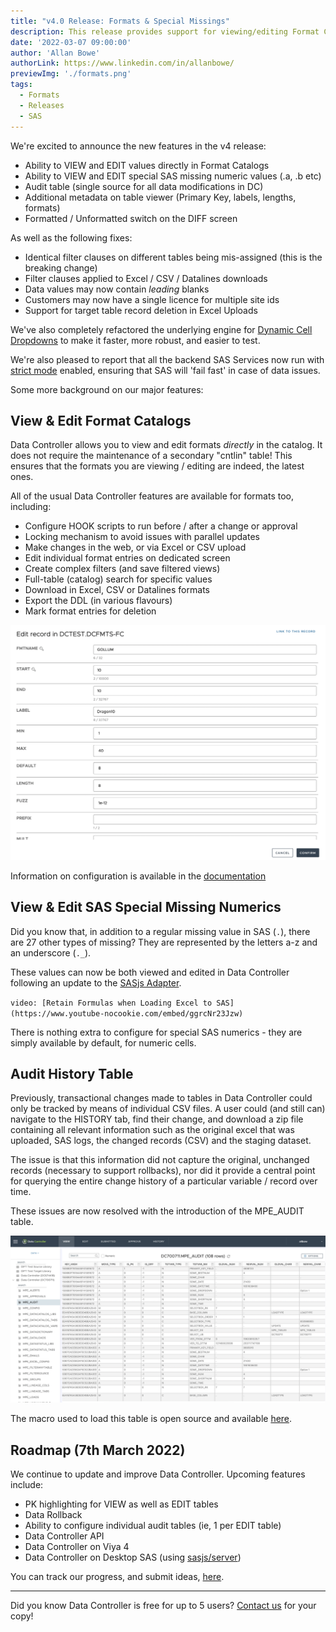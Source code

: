 ```yaml
---
title: "v4.0 Release: Formats & Special Missings"
description: This release provides support for viewing/editing Format Catalogs, plus the ability to work with special SAS missing numerics (.a, .b etc)
date: '2022-03-07 09:00:00'
author: 'Allan Bowe'
authorLink: https://www.linkedin.com/in/allanbowe/
previewImg: './formats.png'
tags:
  - Formats
  - Releases
  - SAS
---
```


We're excited to announce the new features in the v4 release:

* Ability to VIEW and EDIT values directly in Format Catalogs
* Ability to VIEW and EDIT special SAS missing numeric values (.a, .b etc)
* Audit table (single source for all data modifications in DC)
* Additional metadata on table viewer (Primary Key, labels, lengths, formats)
* Formatted / Unformatted switch on the DIFF screen

As well as the following fixes:

* Identical filter clauses on different tables being mis-assigned (this is the breaking change)
* Filter clauses applied to Excel / CSV / Datalines downloads
* Data values may now contain _leading_ blanks
* Customers may now have a single licence for multiple site ids
* Support for target table record deletion in Excel Uploads

We've also completely refactored the underlying engine for [Dynamic Cell Dropdowns](https://docs.datacontroller.io/dynamic-cell-dropdown) to make it faster, more robust, and easier to test.

We're also pleased to report that all the backend SAS Services now run with [strict mode](https://core.sasjs.io/mp__init_8sas.html) enabled, ensuring that SAS will 'fail fast' in case of data issues.

Some more background on our major features:

## View & Edit Format Catalogs

Data Controller allows you to view and edit formats _directly_ in the catalog.  It does not require the maintenance of a secondary "cntlin" table!  This ensures that the formats you are viewing / editing are indeed, the latest ones.

All of the usual Data Controller features are available for formats too, including:

* Configure HOOK scripts to run before / after a change or approval
* Locking mechanism to avoid issues with parallel updates
* Make changes in the web, or via Excel or CSV upload
* Edit individual format entries on dedicated screen
* Create complex filters (and save filtered views)
* Full-table (catalog) search for specific values
* Download in Excel, CSV or Datalines formats
* Export the DDL (in various flavours)
* Mark format entries for deletion


![formats](edit_format_record.png)

Information on configuration is available in the [documentation](https://docs.datacontroller.io/formats)


## View & Edit SAS Special Missing Numerics

Did you know that, in addition to a regular missing value in SAS (`.`), there are 27 other types of missing?  They are represented by the letters a-z and an underscore (`._`).

These values can now be both viewed and edited in Data Controller following an update to the [SASjs Adapter](https://github.com/sasjs/adapter#variable-types).

`video: [Retain Formulas when Loading Excel to SAS](https://www.youtube-nocookie.com/embed/ggrcNr23Jzw)`

There is nothing extra to configure for special SAS numerics - they are simply available by default, for numeric cells.

## Audit History Table

Previously, transactional changes made to tables in Data Controller could only be tracked by means of individual CSV files. A user could (and still can) navigate to the HISTORY tab, find their change, and download a zip file containing all relevant information such as the original excel that was uploaded, SAS logs, the changed records (CSV) and the staging dataset.

The issue is that this information did not capture the original, unchanged records (necessary to support rollbacks), nor did it provide a central point for querying the entire change history of a particular variable / record over time.

These issues are now resolved with the introduction of the MPE_AUDIT table.

![audit](audit.png)

The macro used to load this table is open source and available [here](https://core.sasjs.io/mp__storediffs_8sas.html).

## Roadmap (7th March 2022)

We continue to update and improve Data Controller.  Upcoming features include:

* PK highlighting for VIEW as well as EDIT tables
* Data Rollback
* Ability to configure individual audit tables (ie, 1 per EDIT table)
* Data Controller API
* Data Controller on Viya 4
* Data Controller on Desktop SAS (using [sasjs/server](https://github.com/sasjs/server))

You can track our progress, and submit ideas, [here](https://github.com/orgs/4gl-apps/projects/2/views/5).

<hr>

Did you know Data Controller is free for up to 5 users? [Contact us](/contact) for your copy!
